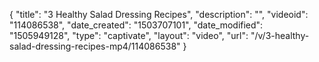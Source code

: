{
    "title": "3 Healthy Salad Dressing Recipes",
    "description": "",
    "videoid": "114086538",
    "date_created": "1503707101",
    "date_modified": "1505949128",
    "type": "captivate",
    "layout": "video",
    "url": "\/v\/3-healthy-salad-dressing-recipes-mp4\/114086538"
}
